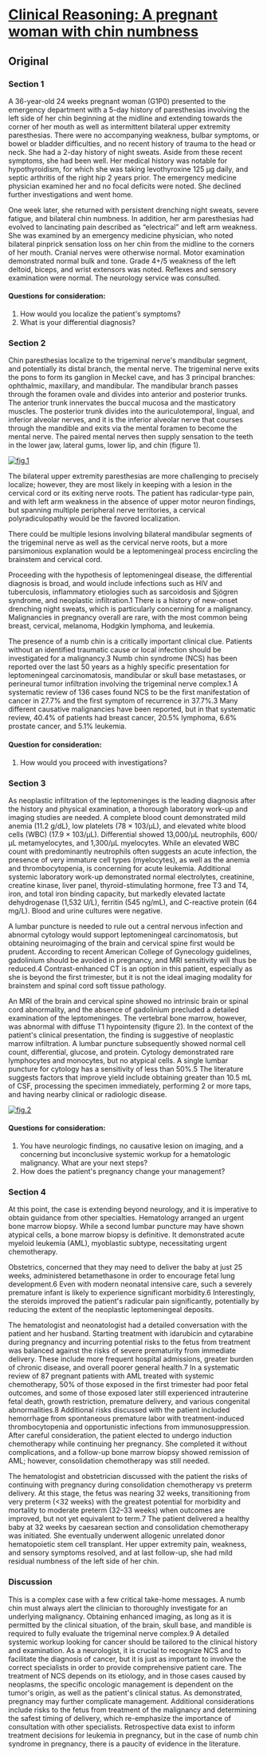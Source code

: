 <!--
Filename: 	2019-02-25.md
Project: 	/Users/shume/Developer/physician/Neurol/CR
Author: 	shumez <https://github.com/shumez>
Created: 	2019-02-26 17:05:4
Modified: 	2019-02-26 17:06:4
-----
Copyright (c) 2019 shumez
-->

# [Clinical Reasoning: A pregnant woman with chin numbness][Arnold, A., J., 2019]



## Original

### Section 1

A 36-year-old 24 weeks pregnant woman (G1P0) presented to the emergency department with a 5-day history of paresthesias involving the left side of her chin beginning at the midline and extending towards the corner of her mouth as well as intermittent bilateral upper extremity paresthesias. There were no accompanying weakness, bulbar symptoms, or bowel or bladder difficulties, and no recent history of trauma to the head or neck. She had a 2-day history of night sweats. Aside from these recent symptoms, she had been well. Her medical history was notable for hypothyroidism, for which she was taking levothyroxine 125 μg daily, and septic arthritis of the right hip 2 years prior. The emergency medicine physician examined her and no focal deficits were noted. She declined further investigations and went home.

One week later, she returned with persistent drenching night sweats, severe fatigue, and bilateral chin numbness. In addition, her arm paresthesias had evolved to lancinating pain described as “electrical” and left arm weakness. She was examined by an emergency medicine physician, who noted bilateral pinprick sensation loss on her chin from the midline to the corners of her mouth. Cranial nerves were otherwise normal. Motor examination demonstrated normal bulk and tone. Grade 4+/5 weakness of the left deltoid, biceps, and wrist extensors was noted. Reflexes and sensory examination were normal. The neurology service was consulted.

#### Questions for consideration:

1. How would you localize the patient's symptoms?
2. What is your differential diagnosis?

### Section 2

Chin paresthesias localize to the trigeminal nerve's mandibular segment, and potentially its distal branch, the mental nerve. The trigeminal nerve exits the pons to form its ganglion in Meckel cave, and has 3 principal branches: ophthalmic, maxillary, and mandibular. The mandibular branch passes through the foramen ovale and divides into anterior and posterior trunks. The anterior trunk innervates the buccal mucosa and the masticatory muscles. The posterior trunk divides into the auriculotemporal, lingual, and inferior alveolar nerves, and it is the inferior alveolar nerve that courses through the mandible and exits via the mental foramen to become the mental nerve. The paired mental nerves then supply sensation to the teeth in the lower jaw, lateral gums, lower lip, and chin (figure 1).

[![fig.1][fig_01]][fig_01]

The bilateral upper extremity paresthesias are more challenging to precisely localize; however, they are most likely in keeping with a lesion in the cervical cord or its exiting nerve roots. The patient has radicular-type pain, and with left arm weakness in the absence of upper motor neuron findings, but spanning multiple peripheral nerve territories, a cervical polyradiculopathy would be the favored localization.

There could be multiple lesions involving bilateral mandibular segments of the trigeminal nerve as well as the cervical nerve roots, but a more parsimonious explanation would be a leptomeningeal process encircling the brainstem and cervical cord.

Proceeding with the hypothesis of leptomeningeal disease, the differential diagnosis is broad, and would include infections such as HIV and tuberculosis, inflammatory etiologies such as sarcoidosis and Sjögren syndrome, and neoplastic infiltration.1 There is a history of new-onset drenching night sweats, which is particularly concerning for a malignancy. Malignancies in pregnancy overall are rare, with the most common being breast, cervical, melanoma, Hodgkin lymphoma, and leukemia.

The presence of a numb chin is a critically important clinical clue. Patients without an identified traumatic cause or local infection should be investigated for a malignancy.3 Numb chin syndrome (NCS) has been reported over the last 50 years as a highly specific presentation for leptomeningeal carcinomatosis, mandibular or skull base metastases, or perineural tumor infiltration involving the trigeminal nerve complex.1 A systematic review of 136 cases found NCS to be the first manifestation of cancer in 27.7% and the first symptom of recurrence in 37.7%.3 Many different causative malignancies have been reported, but in that systematic review, 40.4% of patients had breast cancer, 20.5% lymphoma, 6.6% prostate cancer, and 5.1% leukemia.

#### Question for consideration:

1. How would you proceed with investigations?

### Section 3

As neoplastic infiltration of the leptomeninges is the leading diagnosis after the history and physical examination, a thorough laboratory work-up and imaging studies are needed. A complete blood count demonstrated mild anemia (11.2 g/dL), low platelets (78 × 103/μL), and elevated white blood cells (WBC) (17.9 × 103/μL). Differential showed 13,000/μL neutrophils, 600/μL metamyelocytes, and 1,300/μL myelocytes. While an elevated WBC count with predominantly neutrophils often suggests an acute infection, the presence of very immature cell types (myelocytes), as well as the anemia and thrombocytopenia, is concerning for acute leukemia. Additional systemic laboratory work-up demonstrated normal electrolytes, creatinine, creatine kinase, liver panel, thyroid-stimulating hormone, free T3 and T4, iron, and total iron binding capacity, but markedly elevated lactate dehydrogenase (1,532 U/L), ferritin (545 ng/mL), and C-reactive protein (64 mg/L). Blood and urine cultures were negative.

A lumbar puncture is needed to rule out a central nervous infection and abnormal cytology would support leptomeningeal carcinomatosis, but obtaining neuroimaging of the brain and cervical spine first would be prudent. According to recent American College of Gynecology guidelines, gadolinium should be avoided in pregnancy, and MRI sensitivity will thus be reduced.4 Contrast-enhanced CT is an option in this patient, especially as she is beyond the first trimester, but it is not the ideal imaging modality for brainstem and spinal cord soft tissue pathology.

An MRI of the brain and cervical spine showed no intrinsic brain or spinal cord abnormality, and the absence of gadolinium precluded a detailed examination of the leptomeninges. The vertebral bone marrow, however, was abnormal with diffuse T1 hypointensity (figure 2). In the context of the patient's clinical presentation, the finding is suggestive of neoplastic marrow infiltration. A lumbar puncture subsequently showed normal cell count, differential, glucose, and protein. Cytology demonstrated rare lymphocytes and monocytes, but no atypical cells. A single lumbar puncture for cytology has a sensitivity of less than 50%.5 The literature suggests factors that improve yield include obtaining greater than 10.5 mL of CSF, processing the specimen immediately, performing 2 or more taps, and having nearby clinical or radiologic disease.

[![fig.2][fig_02]][fig_02]

#### Questions for consideration:

1. You have neurologic findings, no causative lesion on imaging, and a concerning but inconclusive systemic workup for a hematologic malignancy. What are your next steps?
2. How does the patient's pregnancy change your management?

### Section 4

At this point, the case is extending beyond neurology, and it is imperative to obtain guidance from other specialties. Hematology arranged an urgent bone marrow biopsy. While a second lumbar puncture may have shown atypical cells, a bone marrow biopsy is definitive. It demonstrated acute myeloid leukemia (AML), myoblastic subtype, necessitating urgent chemotherapy.

Obstetrics, concerned that they may need to deliver the baby at just 25 weeks, administered betamethasone in order to encourage fetal lung development.6 Even with modern neonatal intensive care, such a severely premature infant is likely to experience significant morbidity.6 Interestingly, the steroids improved the patient's radicular pain significantly, potentially by reducing the extent of the neoplastic leptomeningeal deposits.

The hematologist and neonatologist had a detailed conversation with the patient and her husband. Starting treatment with idarubicin and cytarabine during pregnancy and incurring potential risks to the fetus from treatment was balanced against the risks of severe prematurity from immediate delivery. These include more frequent hospital admissions, greater burden of chronic disease, and overall poorer general health.7 In a systematic review of 87 pregnant patients with AML treated with systemic chemotherapy, 50% of those exposed in the first trimester had poor fetal outcomes, and some of those exposed later still experienced intrauterine fetal death, growth restriction, premature delivery, and various congenital abnormalities.8 Additional risks discussed with the patient included hemorrhage from spontaneous premature labor with treatment-induced thrombocytopenia and opportunistic infections from immunosuppression. After careful consideration, the patient elected to undergo induction chemotherapy while continuing her pregnancy. She completed it without complications, and a follow-up bone marrow biopsy showed remission of AML; however, consolidation chemotherapy was still needed.

The hematologist and obstetrician discussed with the patient the risks of continuing with pregnancy during consolidation chemotherapy vs preterm delivery. At this stage, the fetus was nearing 32 weeks, transitioning from very preterm (<32 weeks) with the greatest potential for morbidity and mortality to moderate preterm (32–33 weeks) when outcomes are improved, but not yet equivalent to term.7 The patient delivered a healthy baby at 32 weeks by caesarean section and consolidation chemotherapy was initiated. She eventually underwent allogenic unrelated donor hematopoietic stem cell transplant. Her upper extremity pain, weakness, and sensory symptoms resolved, and at last follow-up, she had mild residual numbness of the left side of her chin.

### Discussion

This is a complex case with a few critical take-home messages. A numb chin must always alert the clinician to thoroughly investigate for an underlying malignancy. Obtaining enhanced imaging, as long as it is permitted by the clinical situation, of the brain, skull base, and mandible is required to fully evaluate the trigeminal nerve complex.9 A detailed systemic workup looking for cancer should be tailored to the clinical history and examination. As a neurologist, it is crucial to recognize NCS and to facilitate the diagnosis of cancer, but it is just as important to involve the correct specialists in order to provide comprehensive patient care. The treatment of NCS depends on its etiology, and in those cases caused by neoplasms, the specific oncologic management is dependent on the tumor's origin, as well as the patient's clinical status. As demonstrated, pregnancy may further complicate management. Additional considerations include risks to the fetus from treatment of the malignancy and determining the safest timing of delivery, which re-emphasize the importance of consultation with other specialists. Retrospective data exist to inform treatment decisions for leukemia in pregnancy, but in the case of numb chin syndrome in pregnancy, there is a paucity of evidence in the literature.


[Arnold, A., J., 2019]: http://n.neurology.org/content/92/9/e996

[fig_01]: http://n.neurology.org/content/neurology/92/9/e996/F1.medium.gif
[fig_02]: http://n.neurology.org/content/neurology/92/9/e996/F2.medium.gif